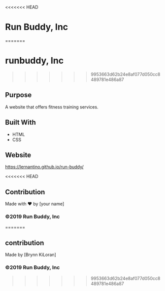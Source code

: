 <<<<<<< HEAD
# Run Buddy, Inc
=======
# runbuddy, Inc
>>>>>>> 9953663d62b24e8af077d050cc8489781e486a87

## Purpose
A website that offers fitness training services. 

## Built With
* HTML
* CSS

## Website
https://lernantino.github.io/run-buddy/

<<<<<<< HEAD
## Contribution
Made with ❤️ by [your name]

### ©️2019 Run Buddy, Inc 
=======
## contribution
Made by [Brynn KiLoran]

### ©️2019 Run Buddy, Inc 
>>>>>>> 9953663d62b24e8af077d050cc8489781e486a87
